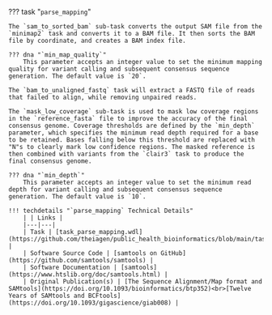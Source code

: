 ??? task "`parse_mapping`"

<!-- if: sam_to_sorted_bam-->
    The `sam_to_sorted_bam` sub-task converts the output SAM file from the `minimap2` task and converts it to a BAM file. It then sorts the BAM file by coordinate, and creates a BAM index file.

    ??? dna "`min_map_quality`"
        This parameter accepts an integer value to set the minimum mapping quality for variant calling and subsequent consensus sequence generation. The default value is `20`.
<!-- endif -->

<!-- if: bam_to_unaligned_fastq-->
    The `bam_to_unaligned_fastq` task will extract a FASTQ file of reads that failed to align, while removing unpaired reads. 
<!-- endif -->

<!-- if: theiaviral_mask_low_coverage-->
    The `mask_low_coverage` sub-task is used to mask low coverage regions in the `reference_fasta` file to improve the accuracy of the final consensus genome. Coverage thresholds are defined by the `min_depth` parameter, which specifies the minimum read depth required for a base to be retained. Bases falling below this threshold are replaced with "N"s to clearly mark low confidence regions. The masked reference is then combined with variants from the `clair3` task to produce the final consensus genome.

    ??? dna "`min_depth`"
        This parameter accepts an integer value to set the minimum read depth for variant calling and subsequent consensus sequence generation. The default value is `10`.
<!-- endif -->

    !!! techdetails "`parse_mapping` Technical Details"
        | | Links |
        |---|---|
        | Task | [task_parse_mapping.wdl](https://github.com/theiagen/public_health_bioinformatics/blob/main/tasks/utilities/data_handling/task_parse_mapping.wdl) |
        | Software Source Code | [samtools on GitHub](https://github.com/samtools/samtools) |
        | Software Documentation | [samtools](https://www.htslib.org/doc/samtools.html) |
        | Original Publication(s) | [The Sequence Alignment/Map format and SAMtools](https://doi.org/10.1093/bioinformatics/btp352)<br>[Twelve Years of SAMtools and BCFtools](https://doi.org/10.1093/gigascience/giab008) |